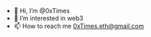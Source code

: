 - 👋 Hi, I’m @0xTimes
- 👀 I’m interested in web3
- 📫 How to reach me 0xTimes.eth@gmail.com

<!---
0xTimes/0xTimes is a ✨ special ✨ repository because its `README.md` (this file) appears on your GitHub profile.
You can click the Preview link to take a look at your changes.
--->
